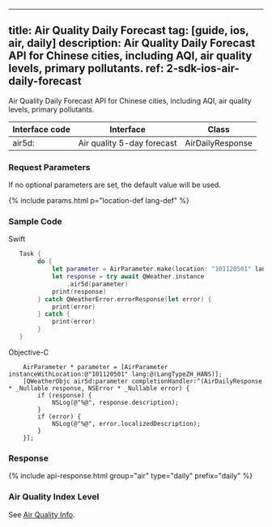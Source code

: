 <!--
 * @Date: 2025-03-06 10:02:06
 * @LastEditors: bolepichi
 * @LastEditTime: 2025-03-14 16:17:41
 * @FilePath: /dev-site/docs/_en/ios-sdk/air/ios-air-daily-forecast.md
-->
---
title: Air Quality Daily Forecast
tag: [guide, ios, air, daily]
description: Air Quality Daily Forecast API for Chinese cities, including AQI, air quality levels, primary pollutants.
ref: 2-sdk-ios-air-daily-forecast
---

Air Quality Daily Forecast API for Chinese cities, including AQI, air quality levels, primary pollutants.

| Interface code | Interface                           | Class        |
| -------------------------- | ------------------------------ | ------------ |
| air5d: | Air quality 5-day forecast    | AirDailyResponse |

### Request Parameters

If no optional parameters are set, the default value will be used.

{% include params.html p="location-def lang-def" %}

### Sample Code

Swift

```swift
   Task {
        do {
            let parameter = AirParameter.make(location: "101120501" lang:.ZH_HANS)
            let response = try await QWeather.instance
                .air5d(parameter)
            print(response)
        } catch QWeatherError.errorResponse(let error) {
            print(error)
        } catch {
            print(error)
        }
   }
```

Objective-C

```objc
    AirParameter * parameter = [AirParameter instanceWithLocation:@"101120501" lang:@(LangTypeZH_HANS)];
    [QWeatherObjc air5d:parameter completionHandler:^(AirDailyResponse * _Nullable response, NSError * _Nullable error) {
        if (response) {
            NSLog(@"%@", response.description);
        }
        if (error) {
            NSLog(@"%@", error.localizedDescription);
        }
    }];
```

### Response


{% include api-response.html group="air" type="daily" prefix="daily"  %}

### Air Quality Index Level

See [Air Quality Info](/en/docs/resource/air-info/).